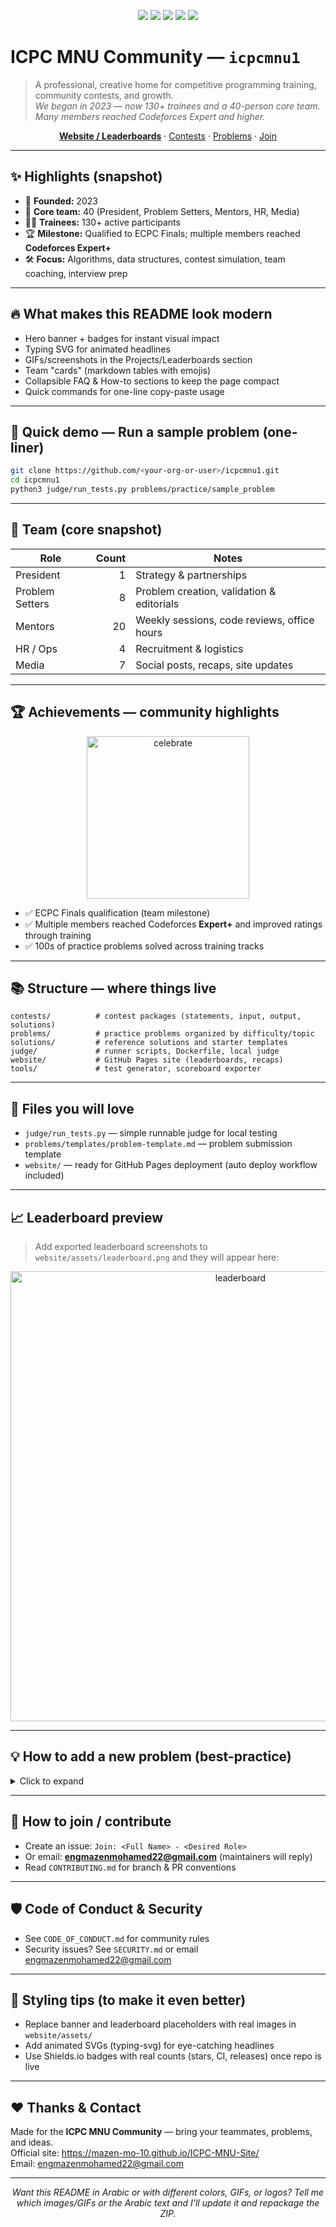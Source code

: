<p align="center">
  <img src="https://img.shields.io/badge/ICPC%20MNU-icpcmnu1-blue?style=for-the-badge&logo=github" />
  <img src="https://img.shields.io/badge/Founded-2023-lightgrey?style=for-the-badge" />
  <img src="https://img.shields.io/badge/Trainees-130%2B-orange?style=for-the-badge" />
  <img src="https://img.shields.io/badge/Team-40-success?style=for-the-badge" />
  <img src="https://img.shields.io/badge/Achievement-ECPC%20Finals-yellow?style=for-the-badge" />
</p>

# ICPC MNU Community — `icpcmnu1`

> A professional, creative home for competitive programming training, community contests, and growth.  
> *We began in 2023 — now 130+ trainees and a 40-person core team. Many members reached Codeforces Expert and higher.*

<p align="center">
  <a href="https://mazen-mo-10.github.io/ICPC-MNU-Site/"><strong>Website / Leaderboards</strong></a>
  · <a href="#contests">Contests</a>
  · <a href="#problems">Problems</a>
  · <a href="#join-us">Join</a>
</p>

---

## ✨ Highlights (snapshot)
- 🎯 **Founded:** 2023  
- 👥 **Core team:** 40 (President, Problem Setters, Mentors, HR, Media)  
- 🧑‍🎓 **Trainees:** 130+ active participants  
- 🏆 **Milestone:** Qualified to ECPC Finals; multiple members reached **Codeforces Expert+**  
- 🛠 **Focus:** Algorithms, data structures, contest simulation, team coaching, interview prep

---

## 🔥 What makes this README look modern
- Hero banner + badges for instant visual impact  
- Typing SVG for animated headlines  
- GIFs/screenshots in the Projects/Leaderboards section  
- Team "cards" (markdown tables with emojis)  
- Collapsible FAQ & How-to sections to keep the page compact  
- Quick commands for one-line copy-paste usage

---

## 🚀 Quick demo — Run a sample problem (one-liner)
```bash
git clone https://github.com/<your-org-or-user>/icpcmnu1.git
cd icpcmnu1
python3 judge/run_tests.py problems/practice/sample_problem
```

---

## 🧾 Team (core snapshot)

| Role | Count | Notes |
|---|---:|---|
| President | 1 | Strategy & partnerships |
| Problem Setters | 8 | Problem creation, validation & editorials |
| Mentors | 20 | Weekly sessions, code reviews, office hours |
| HR / Ops | 4 | Recruitment & logistics |
| Media | 7 | Social posts, recaps, site updates |

---

## 🏆 Achievements — community highlights
<p align="center">
  <img src="https://media.giphy.com/media/3o7aD6Hz96y3zQXn6g/giphy.gif" alt="celebrate" width="260" />
</p>

- ✅ ECPC Finals qualification (team milestone)  
- ✅ Multiple members reached Codeforces **Expert+** and improved ratings through training  
- ✅ 100s of practice problems solved across training tracks

---

## 📚 Structure — where things live
```
contests/          # contest packages (statements, input, output, solutions)
problems/          # practice problems organized by difficulty/topic
solutions/         # reference solutions and starter templates
judge/             # runner scripts, Dockerfile, local judge
website/           # GitHub Pages site (leaderboards, recaps)
tools/             # test generator, scoreboard exporter
```

---

## 🧰 Files you will love
- `judge/run_tests.py` — simple runnable judge for local testing  
- `problems/templates/problem-template.md` — problem submission template  
- `website/` — ready for GitHub Pages deployment (auto deploy workflow included)

---

## 📈 Leaderboard preview
> Add exported leaderboard screenshots to `website/assets/leaderboard.png` and they will appear here:

<p align="center">
  <img src="https://raw.githubusercontent.com/mazen-mo-10/ICPC-MNU-Site/main/assets/leaderboard-sample.png" alt="leaderboard" width="720" />
</p>

---

## 💡 How to add a new problem (best-practice)
<details>
<summary>Click to expand</summary>

1. Copy `problems/templates/problem-template.md` → `problems/<topic>/<slug>/statement.md`  
2. Add `input/*.txt` and `output/*.txt` for judge files  
3. Add `solutions/<lang>/<slug>.<ext>` as reference solution  
4. Open a PR, link an issue, and request review from `CODEOWNERS`

</details>

---

## 📣 How to join / contribute
- Create an issue: `Join: <Full Name> - <Desired Role>`  
- Or email: **engmazenmohamed22@gmail.com** (maintainers will reply)  
- Read `CONTRIBUTING.md` for branch & PR conventions

---

## 🛡️ Code of Conduct & Security
- See `CODE_OF_CONDUCT.md` for community rules  
- Security issues? See `SECURITY.md` or email engmazenmohamed22@gmail.com

---

## 🎨 Styling tips (to make it even better)
- Replace banner and leaderboard placeholders with real images in `website/assets/`  
- Add animated SVGs (typing-svg) for eye-catching headlines  
- Use Shields.io badges with real counts (stars, CI, releases) once repo is live

---

## ❤️ Thanks & Contact
Made for the **ICPC MNU Community** — bring your teammates, problems, and ideas.  
Official site: https://mazen-mo-10.github.io/ICPC-MNU-Site/  
Email: engmazenmohamed22@gmail.com

---

<p align="center">
  <em>Want this README in Arabic or with different colors, GIFs, or logos? Tell me which images/GIFs or the Arabic text and I'll update it and repackage the ZIP.</em>
</p>

